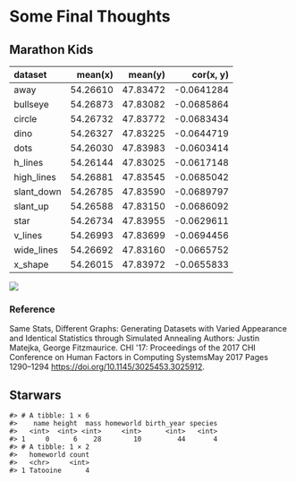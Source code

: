 # Some Final Thoughts

## Marathon Kids


|dataset    |  mean(x)|  mean(y)|  cor(x, y)|
|:----------|--------:|--------:|----------:|
|away       | 54.26610| 47.83472| -0.0641284|
|bullseye   | 54.26873| 47.83082| -0.0685864|
|circle     | 54.26732| 47.83772| -0.0683434|
|dino       | 54.26327| 47.83225| -0.0644719|
|dots       | 54.26030| 47.83983| -0.0603414|
|h_lines    | 54.26144| 47.83025| -0.0617148|
|high_lines | 54.26881| 47.83545| -0.0685042|
|slant_down | 54.26785| 47.83590| -0.0689797|
|slant_up   | 54.26588| 47.83150| -0.0686092|
|star       | 54.26734| 47.83955| -0.0629611|
|v_lines    | 54.26993| 47.83699| -0.0694456|
|wide_lines | 54.26692| 47.83160| -0.0665752|
|x_shape    | 54.26015| 47.83972| -0.0655833|

![](07-final_files/figure-epub3/unnamed-chunk-1-1.png)<!-- -->

### Reference

Same Stats, Different Graphs: Generating Datasets with Varied Appearance and Identical Statistics through Simulated Annealing Authors: Justin Matejka, George Fitzmaurice. CHI '17: Proceedings of the 2017 CHI Conference on Human Factors in Computing SystemsMay 2017 Pages 1290–1294 https://doi.org/10.1145/3025453.3025912.

## Starwars


```
#> # A tibble: 1 × 6
#>    name height  mass homeworld birth_year species
#>   <int>  <int> <int>     <int>      <int>   <int>
#> 1     0      6    28        10         44       4
#> # A tibble: 1 × 2
#>   homeworld count
#>   <chr>     <int>
#> 1 Tatooine      4
```


```

